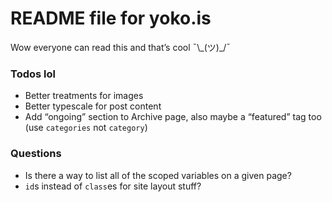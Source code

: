 # README file for yoko.is

Wow everyone can read this and that’s cool ¯\\\_(ツ)\_/¯

### Todos lol
- Better treatments for images
- Better typescale for post content
- Add “ongoing” section to Archive page, also maybe a “featured” tag too (use `categories` not `category`)

### Questions
- Is there a way to list all of the scoped variables on a given page?
- `id`s instead of `class`es for site layout stuff?